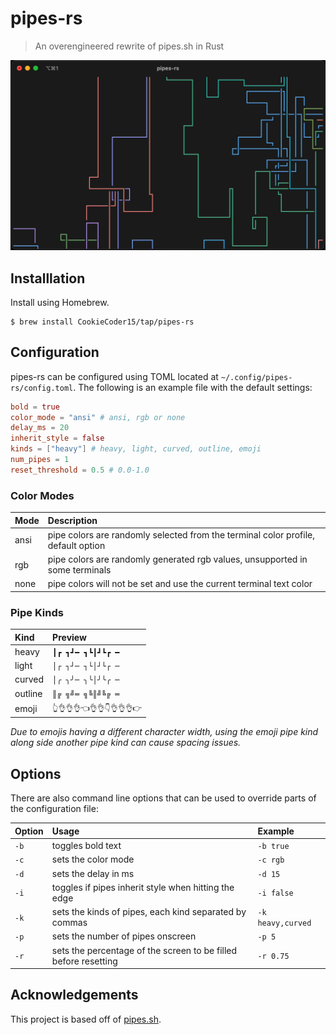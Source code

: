 # pipes-rs

> An overengineered rewrite of pipes.sh in Rust

![pipes-rs preview](https://github.com/CookieCoder15/i/raw/master/pipes-rs-preview.gif)

## Installlation

Install using Homebrew.

```console
$ brew install CookieCoder15/tap/pipes-rs
```

## Configuration

pipes-rs can be configured using TOML located at `~/.config/pipes-rs/config.toml`.
The following is an example file with the default settings:

```toml
bold = true
color_mode = "ansi" # ansi, rgb or none
delay_ms = 20
inherit_style = false
kinds = ["heavy"] # heavy, light, curved, outline, emoji
num_pipes = 1
reset_threshold = 0.5 # 0.0-1.0
```

### Color Modes

| Mode | Description                                                                       |
| :--- | :-------------------------------------------------------------------------------- |
| ansi | pipe colors are randomly selected from the terminal color profile, default option |
| rgb  | pipe colors are randomly generated rgb values, unsupported in some terminals      |
| none | pipe colors will not be set and use the current terminal text color               |

### Pipe Kinds

| Kind    | Preview                    |
| :------ | :------------------------- |
| heavy   | `┃┏ ┓┛━ ┓┗┃┛┗┏ ━`          |
| light   | `│┌ ┐┘─ ┐└│┘└┌ ─`          |
| curved  | `│╭ ╮╯─ ╮╰│╯╰╭ ─`          |
| outline | `║╔ ╗╝═ ╗╚║╝╚╔ ═`          |
| emoji   | `👆👌👌👌👈👌👌👇👌👌👌👉` |

_Due to emojis having a different character width, using the emoji pipe kind along side another pipe kind can cause spacing issues._

## Options

There are also command line options that can be used to override parts of the configuration file:

| Option | Usage                                                           | Example           |
| :----- | :-------------------------------------------------------------- | :---------------- |
| `-b`   | toggles bold text                                               | `-b true`         |
| `-c`   | sets the color mode                                             | `-c rgb`          |
| `-d`   | sets the delay in ms                                            | `-d 15`           |
| `-i`   | toggles if pipes inherit style when hitting the edge            | `-i false`        |
| `-k`   | sets the kinds of pipes, each kind separated by commas          | `-k heavy,curved` |
| `-p`   | sets the number of pipes onscreen                               | `-p 5`            |
| `-r`   | sets the percentage of the screen to be filled before resetting | `-r 0.75`         |

## Acknowledgements

This project is based off of [pipes.sh](https://github.com/pipeseroni/pipes.sh).

